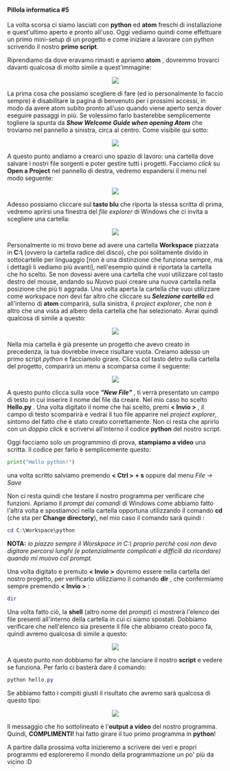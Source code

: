 #### Pillola informatica #5

La volta scorsa ci siamo lasciati con **python** ed **atom** freschi di installazione e quest'ultimo aperto e pronto all'uso. Oggi vediamo quindi come effettuare un primo mini-setup di un progetto e come iniziare a lavorare con python scrivendo il nostro **primo script**.

Riprendiamo da dove eravamo rimasti e apriamo **atom** , dovremmo trovarci davanti qualcosa di molto simile a quest'immagine:

<!-- ![](img/005/atom0.jpg) -->
<div style="text-align:center"><img src="img/005/atom0.jpg" /></div>
<div/>

La prima cosa che possiamo scegliere di fare (ed io personalmente lo faccio sempre) è disabilitare la pagina di benvenuto per i prossimi accessi, in modo da avere atom subito pronto all'uso quando viene aperto senza dover eseguire passaggi in più. Se volessimo farlo basterebbe semplicemente togliere la spunta da *__Show Welcome Guide when opening Atom__* che troviamo nel pannello a sinistra, circa al centro. Come visibile qui sotto:

<!-- ![](img/005/atom1.jpg) -->
<div style="text-align:center"><img src="img/005/atom1.jpg" /></div>
<div/>

A questo punto andiamo a crearci uno spazio di lavoro: una cartella dove salvare i nostri file sorgenti e poter gestire tutti i progetti. Facciamo *click* su **Open a Project** nel pannello di destra, vedremo espandersi il menu nel modo seguente:

<!-- ![](img/005/atom2.jpg) -->
<div style="text-align:center"><img src="img/005/atom2.jpg" /></div>
<div/>

Adesso possiamo cliccare sul **tasto blu** che riporta la stessa scritta di prima, vedremo aprirsi una finestra del *file explorer* di Windows che ci invita a scegliere una cartella:

<!-- ![](img/005/file_explorer.jpg) -->
<div style="text-align:center"><img src="img/005/file_explorer.jpg" /></div>
<div/>

Personalmente io mi trovo bene ad avere una cartella **Workspace** piazzata in **C:\\** (ovvero la cartella radice del disco), che poi solitamente divido in sottocartelle per linguaggio [non è una distinzione che funziona sempre, ma i dettagli li vediamo più avanti], nell'esempio quindi è riportata la cartella che ho scelto. Se non dovessi avere una cartella che vuoi utilizzare col tasto destro del mouse, andando su *Nuovo* puoi creare una nuova cartella nella posizione che più ti aggrada. Una volta aperta la cartella che vuoi utilizzare come workspace non devi far altro che cliccare su *__Selezione cartella__* ed all'interno di **atom** comparirà, sulla sinistra, il *project explorer*, che non è altro che una vista ad albero della cartella che hai selezionato. Avrai quindi qualcosa di simile a questo:

<!-- ![](img/005/proj_explorer0.jpg) -->
<div style="text-align:center"><img src="img/005/proj_explorer0.jpg" /></div>
<div/>

Nella mia cartella è già presente un progetto che avevo creato in precedenza, la tua dovrebbe invece risultare vuota. Creiamo adesso un primo script *python* e facciamolo girare. Clicca col tasto detro sulla cartella del progetto, comparirà un menu a scomparsa come il seguente:

<!-- ![](img/005/create_file.jpg) -->
<div style="text-align:center"><img src="img/005/create_file.jpg" /></div>
<div/>

A questo punto clicca sulla voce *__"New File"__* , ti verrà presentato un campo di testo in cui inserire il nome del file da creare. Nel mio caso ho scelto **Hello.py** . Una volta digitato il nome che hai scelto, premi **< Invio >** , il campo di testo scomparirà e vedrai il tuo file apparire nel *project explorer*, sintomo del fatto che è stato creato correttamente. Non ci resta che aprirlo con un *doppio click* e scrivervi all'interno il codice **python** del nostro script.

Oggi facciamo solo un programmino di prova, **stampiamo a video** una scritta. Il codice per farlo è semplicemente questo:

```python
print("Hello python!")
```
una volta scritto salviamo premendo **< Ctrl > + s**  oppure dal menu *File -> Save*

Non ci resta quindi che testare il nostro programma per verificare che funzioni. Apriamo il *prompt dei comandi* di Windows come abbiamo fatto l'altra volta e spostiamoci nella cartella opportuna utilizzando il comando **cd** (che sta per **Change directory**), nel mio caso il comando sarà quindi :

```powershell
cd C:\Workspace\python
```

**NOTA:** *io piazzo sempre il Worskpace in C:\ proprio perchè così non devo digitare percorsi lunghi (e potenzialmente complicati e difficili da ricordare) quando mi muovo col prompt.*

Una volta digitato e premuto **< Invio >** dovremo essere nella cartella del nostro progetto, per verificarlo utilizziamo il comando **dir** , che confermiamo sempre premendo **< Invio >** :

```powershell
dir
```
Una volta fatto ciò, la **shell** (altro nome del *prompt*) ci mostrerà l'elenco dei file presenti all'interno della cartella in cui ci siamo spostati. Dobbiamo verificare che nell'elenco sia presente il file che abbiamo creato poco fa, quindi avremo qualcosa di simile a questo:
<!-- ![](img/005/dir.jpg) -->
<div style="text-align:center"><img src="img/005/dir.jpg" /></div>
<div/>

A questo punto non dobbiamo far altro che lanciare il nostro **script** e vedere se funziona. Per farlo ci basterà dare il comando:

```powershell
python hello.py
```
Se abbiamo fatto i compiti giusti il risultato che avremo sarà qualcosa di questo tipo:

<!-- ![](img/005/hello.jpg) -->
<div style="text-align:center"><img src="img/005/hello.jpg" /></div>
<div/>

Il messaggio che ho sottolineato è l'**output a video** del nostro programma. Quindi, **COMPLIMENTI!** hai fatto girare il tuo primo programma in **python**!

A partire dalla prossima volta inizieremo a scrivere dei veri e propri programmi ed esploreremo il mondo della programmazione un po' più da vicino :D

